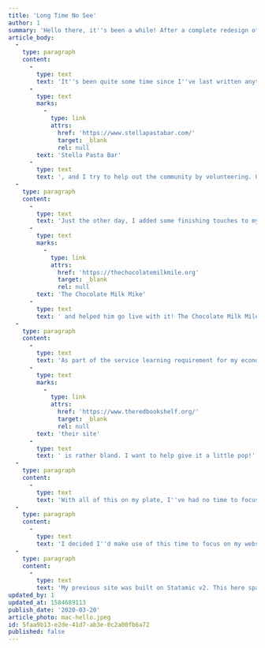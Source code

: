 ```yaml
---
title: 'Long Time No See'
author: 1
summary: 'Hello there, it''s been a while! After a complete redesign of my site, I figured it was about time I wrote something!'
article_body:
  -
    type: paragraph
    content:
      -
        type: text
        text: 'It''s been quite some time since I''ve last written anything on here, so this one will get you up to speed with what''s going on in my life. It''s been quite crazy lately. I go to school full time, I work at Apple and '
      -
        type: text
        marks:
          -
            type: link
            attrs:
              href: 'https://www.stellapastabar.com/'
              target: _blank
              rel: null
        text: 'Stella Pasta Bar'
      -
        type: text
        text: ', and I try to help out the community by volunteering. On top of that, there''s a worldwide pandemic going on. What a year so far.'
  -
    type: paragraph
    content:
      -
        type: text
        text: 'Just the other day, I added some finishing touches to my friend Nick''s website for '
      -
        type: text
        marks:
          -
            type: link
            attrs:
              href: 'https://thechocolatemilkmile.org'
              target: _blank
              rel: null
        text: 'The Chocolate Milk Mike'
      -
        type: text
        text: ' and helped him go live with it! The Chocolate Milk Mile is an event that he''s putting on to celebrate the life of Noah Farrelly, who loved running but unfortunately was struck and killed by a car while he was running. The site looks pretty simple, but there''s some pretty cool stuff goin'' on behind the scene. Stay tuned for a technical post talking about that site''s inner-workings.'
  -
    type: paragraph
    content:
      -
        type: text
        text: 'As part of the service learning requirement for my economics class, I''ve also been working with The RED Bookshelf. They''re a non-profit organization devoted to providing free children’s books to kids throughout Albany. Their goal is to ensure that all children, regardless of income, have access to books. I''m offering my web development skills to help them improve their web presence. Right now, '
      -
        type: text
        marks:
          -
            type: link
            attrs:
              href: 'https://www.theredbookshelf.org/'
              target: _blank
              rel: null
        text: 'their site'
      -
        type: text
        text: ' is rather bland. I want to help give it a little pop!'
  -
    type: paragraph
    content:
      -
        type: text
        text: 'With all of this on my plate, I''ve had no time to focus on myself. I haven''t had any time to write, learn new skills, or make things I''m passionate about. However, it''s spring break and there''s a pandemic that''s seemingly caused the entire world to shut down. Because of it, I have another week of break, Apple closed all of its stores until further notice, and nobody can go to restaurants. So with all this going on, I''ve had nothing but free time these past few days.'
  -
    type: paragraph
    content:
      -
        type: text
        text: 'I decided I''d make use of this time to focus on my website. First, I wanted to redesign it. I wanted it to be more minimal than my previous design which was full of hot pink and bright colors. Secondly, I want to actually write more content, because I certainly have been lacking. I really want to start writing more technical articles to share what I know, and to learn more. I also want to write more about cooking. I want to share recipes and techniques I''ve learned, and instill my love for food in others.'
  -
    type: paragraph
    content:
      -
        type: text
        text: 'My previous site was built on Statamic v2. This here sparkly, new site is a Laravel application with the Statamic v3 CMS package installed. Granted it''s still in beta and will probably break, it''s a powerful system and I''m willing to chance it. Statamic really makes content creation and management a cinch, and will enable me to focus on creating more content, so stay tuned for more goodies.'
updated_by: 1
updated_at: 1584689113
publish_date: '2020-03-20'
article_photo: mac-hello.jpeg
id: 5faa9b13-e2de-41d7-ab3e-0c2a00fb6a72
published: false
---
```

